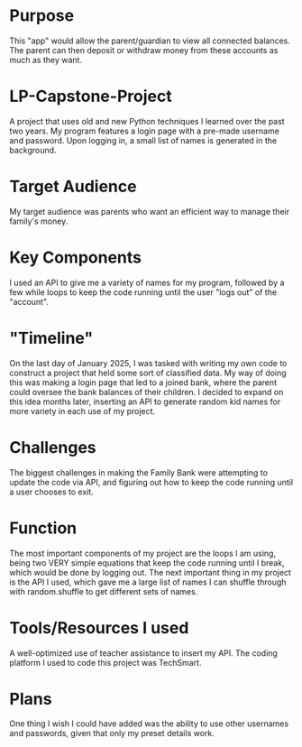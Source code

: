 

# Purpose
This "app" would allow the parent/guardian to view all connected balances. The parent can then deposit or withdraw money from these accounts as much as they want.
# LP-Capstone-Project
A project that uses old and new Python techniques I learned over the past two years. 
My program features a login page with a pre-made username and password. Upon logging in, a small list of names is generated in the background.
# Target Audience
My target audience was parents who want an efficient way to manage their family's money.
# Key Components
I used an API to give me a variety of names for my program, followed by a few while loops to keep the code running until the user "logs out" of the "account".
# "Timeline"
On the last day of January 2025, I was tasked with writing my own code to construct a project that held some sort of classified data. My way of doing this was making a login page that led to a joined bank, where the parent could oversee the bank balances of their children. I decided to expand on this idea months later, inserting an API to generate random kid names for more variety in each use of my project.
# Challenges
The biggest challenges in making the Family Bank were attempting to update the code via API, and figuring out how to keep the code running until a user chooses to exit.
# Function
The most important components of my project are the loops I am using, being two VERY simple equations that keep the code running until I break, which would be done by logging out. The next important thing in my project is the API I used, which gave me a large list of names I can shuffle through with random.shuffle to get different sets of names.
# Tools/Resources I used
A well-optimized use of teacher assistance to insert my API. The coding platform I used to code this project was TechSmart.
# Plans
One thing I wish I could have added was the ability to use other usernames and passwords, given that only my preset details work.

